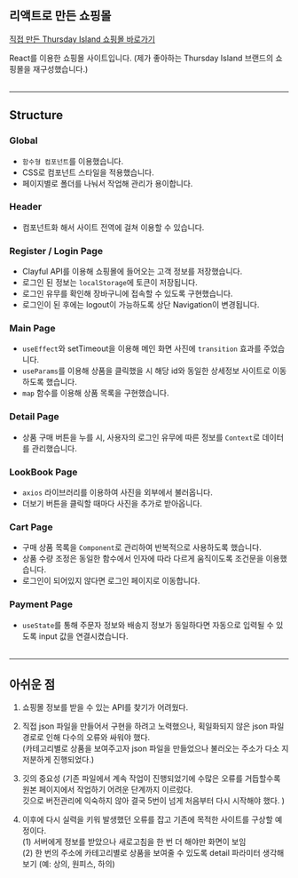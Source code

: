 ## 리액트로 만든 쇼핑몰

[직접 만든 Thursday Island 쇼핑몰 바로가기](https://zippy-kitten-1a798c.netlify.app)

React를 이용한 쇼핑몰 사이트입니다.
(제가 좋아하는 Thursday Island 브랜드의 쇼핑몰을 재구성했습니다.)
<br> <br>

---

## Structure

### Global

- `함수형 컴포넌트`를 이용했습니다.
- CSS로 컴포넌트 스타일을 적용했습니다.
- 페이지별로 폴더를 나눠서 작업해 관리가 용이합니다.

### Header

- 컴포넌트화 해서 사이트 전역에 걸쳐 이용할 수 있습니다.

### Register / Login Page

- Clayful API를 이용해 쇼핑몰에 들어오는 고객 정보를 저장했습니다.
- 로그인 된 정보는 `localStorage`에 토큰이 저장됩니다.
- 로그인 유무를 확인해 장바구니에 접속할 수 있도록 구현했습니다.
- 로그인이 된 후에는 logout이 가능하도록 상단 Navigation이 변경됩니다.

### Main Page

- `useEffect`와 setTimeout을 이용해 메인 화면 사진에 `transition` 효과를 주었습니다.
- `useParams`를 이용해 상품을 클릭했을 시 해당 id와 동일한 상세정보 사이트로 이동하도록 했습니다.
- `map` 함수를 이용해 상품 목록을 구현했습니다.

### Detail Page

- 상품 구매 버튼을 누를 시, 사용자의 로그인 유무에 따른 정보를 `Context`로 데이터를 관리했습니다.

### LookBook Page

- `axios` 라이브러리를 이용하여 사진을 외부에서 불러옵니다.
- 더보기 버튼을 클릭할 때마다 사진을 추가로 받아옵니다.

### Cart Page

- 구매 상품 목록을 `Component`로 관리하여 반복적으로 사용하도록 했습니다.
- 상품 수량 조정은 동일한 함수에서 인자에 따라 다르게 움직이도록 조건문을 이용했습니다.
- 로그인이 되어있지 않다면 로그인 페이지로 이동합니다.

### Payment Page

- `useState`를 통해 주문자 정보와 배송지 정보가 동일하다면 자동으로 입력될 수 있도록 input 값을 연결시켰습니다.
  <br><br>

---

## 아쉬운 점

1. 쇼핑몰 정보를 받을 수 있는 API를 찾기가 어려웠다. <br>

2. 직접 json 파일을 만들어서 구현을 하려고 노력했으나, 획일화되지 않은 json 파일 경로로 인해 다수의 오류와 싸워야 했다. <br>
   (카테고리별로 상품을 보여주고자 json 파일을 만들었으나 불러오는 주소가 다소 지저분하게 진행되었다.)<br>

3. 깃의 중요성
   (기존 파일에서 계속 작업이 진행되었기에 수많은 오류를 거듭할수록 원본 페이지에서 작업하기 어려운 단계까지 이르렀다.<br> 깃으로 버전관리에 익숙하지 않아 결국 5번이 넘게 처음부터 다시 시작해야 했다. )<br>

4. 이후에 다시 실력을 키워 발생했던 오류를 잡고 기존에 목적한 사이트를 구상할 예정이다. <br>
   (1) 서버에게 정보를 받았으나 새로고침을 한 번 더 해야만 화면이 보임 <br>
   (2) 한 번의 주소에 카테고리별로 상품을 보여줄 수 있도록 detail 파라미터 생각해보기 (예: 상의, 원피스, 하의)
